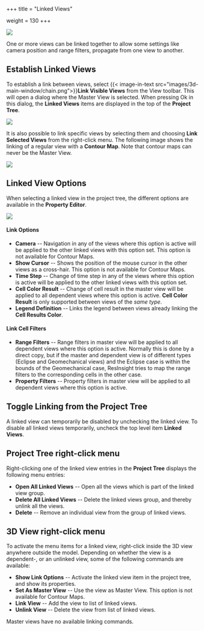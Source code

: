+++
title = "Linked Views"

weight = 130
+++

![](/images/3d-main-window/LinkedViewsOverview.png)

One or more views can be linked together to allow some settings like camera position and range filters, propagate from one view to another.

## Establish Linked Views

To establish a link between views, select {{< image-in-text src="images/3d-main-window/chain.png">}}**Link Visible Views** from the View toolbar. This will open a dialog where the Master View is selected. When pressing Ok in this dialog, the **Linked Views** items are displayed in the top of the **Project Tree**.

![](/images/3d-main-window/LinkedViewsInProjectTree.png)

It is also possible to link specific views by selecting them and choosing **Link Selected Views** from the right-click menu. The following image shows the linking of a regular view with a **Contour Map**. Note that contour maps can never be the Master View.

![](/images/3d-main-window/LinkedContourMap.png)

## Linked View Options

When selecting a linked view in the project tree, the different options are available in the **Property Editor**. 

![](/images/3d-main-window/LinkedViewsProperties.png)

#### Link Options

- **Camera** -- Navigation in any of the views where this option is active will be applied to the other linked views with this option set. This option is not available for Contour Maps.
- **Show Cursor** -- Shows the position of the mouse cursor in the other views as a cross-hair. This option is not available for Contour Maps.
- **Time Step** -- Change of time step in any of the views where this option is active will be applied to the other linked views with this option set.
- **Cell Color Result** -- Change of cell result in the master view will be applied to all dependent views where this option is active. **Cell Color Result** is only supported between views of the *same type*.
- **Legend Definition** -- Links the legend between views already linking the **Cell Results Color**.

#### Link Cell Filters

- **Range Filters** -- Range filters in master view will be applied to all dependent views where this option is active. Normally this is done by a direct copy, but if the master and dependent view is of different types (Eclipse and Geomechanical views) and the Eclipse case is within the bounds of the Geomechanical case, ResInsight tries to map the range filters to the corresponding cells in the other case.
- **Property Filters** -- Property filters in master view will be applied to all dependent views where this option is active. 

## Toggle Linking from the **Project Tree**

A linked view can temporarily be disabled by unchecking the linked view. To disable all linked views temporarily, uncheck the top level item **Linked Views**.

## Project Tree right-click menu

Right-clicking one of the linked view entries in the **Project Tree** displays the following menu entries: 

- **Open All Linked Views** -- Open all the views which is part of the linked view group.
- **Delete All Linked Views** -- Delete the linked views group, and thereby unlink all the views.
- **Delete** -- Remove an individual view from the group of linked views.

## 3D View right-click menu
To activate the menu items for a linked view, right-click inside the 3D view anywhere outside the model. 
Depending on whether the view is a dependent-, or an unlinked view, some of the following commands are available: 

- **Show Link Options** -- Activate the linked view item in the project tree, and show its properties.
- **Set As Master View** -- Use the view as Master View. This option is not available for Contour Maps.
- **Link View** -- Add the view to list of linked views.
- **Unlink View** -- Delete the view from list of linked views.

Master views have no available linking commands.
